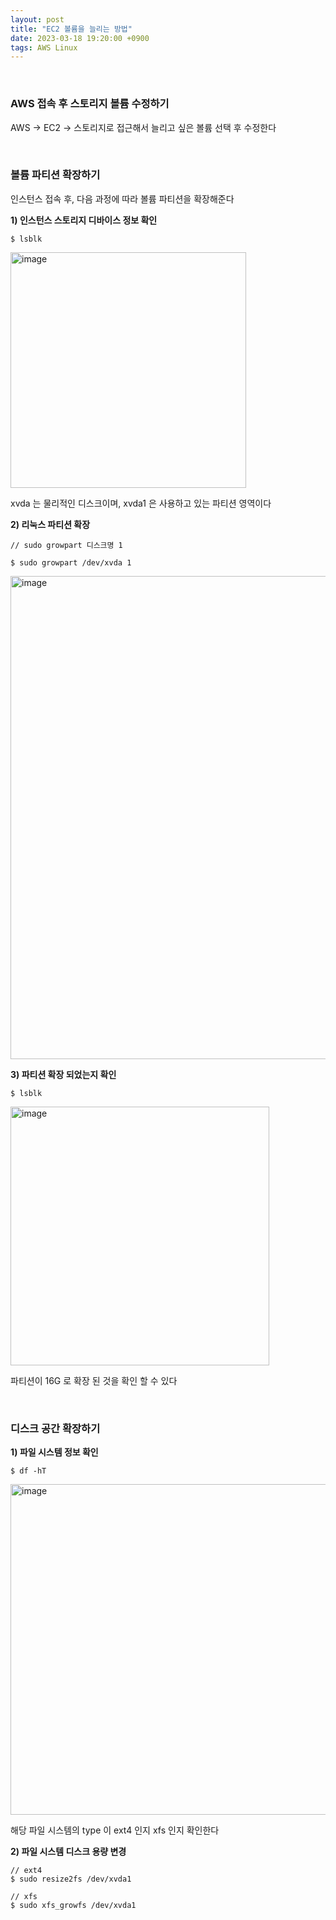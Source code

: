 ```yaml
---
layout: post
title: "EC2 볼륨을 늘리는 방법"
date: 2023-03-18 19:20:00 +0900
tags: AWS Linux
---
```


<br />

### AWS 접속 후 스토리지 볼륨 수정하기

AWS -> EC2 -> 스토리지로 접근해서 늘리고 싶은 볼륨 선택 후 수정한다

<br />

### 볼륨 파티션 확장하기

인스턴스 접속 후, 다음 과정에 따라 볼륨 파티션을 확장해준다

<span style='font-weight:bold'>1) 인스턴스 스토리지 디바이스 정보 확인</span>
```
$ lsblk
```
<img width="377" alt="image" src="https://user-images.githubusercontent.com/64633169/226101166-10534cc8-63bb-49e0-a6ca-4660febc684f.png">

xvda 는 물리적인 디스크이며, xvda1 은 사용하고 있는 파티션 영역이다

<span style='font-weight:bold'>2) 리눅스 파티션 확장</span>
```
// sudo growpart 디스크명 1

$ sudo growpart /dev/xvda 1
```
<img width="773" alt="image" src="https://user-images.githubusercontent.com/64633169/226101137-5ec06ee7-50ca-4296-8cc3-04dc632e1005.png">

<span style='font-weight:bold'>3) 파티션 확장 되었는지 확인</span>
```
$ lsblk
```
<img width="414" alt="image" src="https://user-images.githubusercontent.com/64633169/226100561-dce0d845-0e1d-42b6-bcea-ed255e67b0e0.png">

파티션이 16G 로 확장 된 것을 확인 할 수 있다

<br />

### 디스크 공간 확장하기

<span style='font-weight:bold'>1) 파일 시스템 정보 확인</span>
```
$ df -hT
```
<img width="529" alt="image" src="https://user-images.githubusercontent.com/64633169/226101490-a6f1b5c9-cded-4967-ab2e-956824ad6481.png">

해당 파일 시스템의 type 이 ext4 인지 xfs 인지 확인한다

<span style='font-weight:bold'>2) 파일 시스템 디스크 용량 변경</span>
```
// ext4
$ sudo resize2fs /dev/xvda1

// xfs
$ sudo xfs_growfs /dev/xvda1
```

<br />
